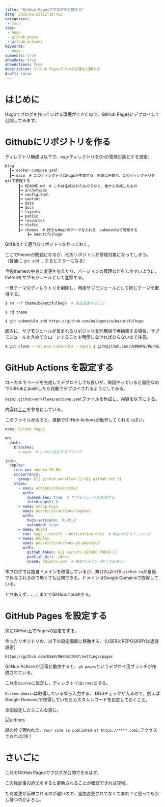 ```yaml
---
title: "GitHub Pagesでブログを公開する"
date: 2022-06-22T12:19:41Z
categories:
 - Tech
tags:
 - hugo
 - github_pages
 - github_actions
keywords:
 - hugo
comments: true
showMeta: true
showActions: true
description: GitHub Pagesでブログ記事を公開する
draft: false
---
```


# はじめに
Hugoでブログを作っていける環境ができたので、GitHub Pagesにデプロイして公開してみます。

# Githubにリポジトリを作る
ディレクトリ構成は以下で、`main`ディレクトリをGitの管理対象とする想定。
```
blog
  ┃━ docker-compose.yaml
  ┃━ main  # このディレクトリはHugoが生成する　名前は任意で、このディレクトリをgitで管理する
      ┃━ README.md  # これは生成されたものでなく、後から作成したもの
      ┃━ archetypes
      ┃━ config.toml
      ┃━ content
      ┃━ data
      ┃━ docs
      ┃━ layouts
      ┃━ public
      ┃━ resources
      ┃━ static
      ┃━ themes  # 好きなHugoのテーマを入れる　submoduleで管理する
          ┃━ beautifulhugo
```

GitHub上で適当なリポジトリを作っておく。

ここでthemeが問題になるが、他のリポジトリが管理対象になってしまう。
（普通に `git add .` するとエラーになる）

今後themeの中身に変更を加えたり、バージョンの管理などをしやすいように、themeをサブモジュールとして登録する。

一旦テーマのディレクトリを削除し、再度サブモジュールとして同じテーマを取得する。

```bash
$ rm -rf theme/beautifulhugo  # 適宜変更すること

$ cd theme

$ git submodule add https://github.com/halogenica/beautifulhugo
```

因みに、サブモジュールが含まれるリポジトリを別環境で再構築する場合、サブモジュールを含めてクローンすることを明示しなければならないので注意。

```bash
$ git clone --recurse-submodule --depth 1 git@github.com:USRNAME/REPOSITORY.git
```

# GitHub Actions を設定する
ローカルでページを生成してデプロイしても良いが、毎回やっていると面倒なのでGitHubにpushしたら自動でデプロイされるようにしてみる。

`main/.github/workflows/actions.yaml`ファイルを作成し、内容を以下にする。

内容は[ここ](https://github.com/peaceiris/actions-hugo)を参考にしている。

このファイルがあると、自動でGitHub Actionsが動作してくれるっぽい。

```actions.yaml
name: GitHub Pages

on:
  push:
    branches:
      - main  # pushに反応するブランチ

jobs:
  deploy:
    runs-on: ubuntu-20.04
    concurrency:
      group: ${{ github.workflow }}-${{ github.ref }}
    steps:
      - uses: actions/checkout@v2
        with:
          submodules: true  # サブモジュールを取得する
          fetch-depth: 0
      - name: Setup Hugo
        uses: peaceiris/actions-hugo@v2
        with:
          hugo-versions: '0.93.2'
          extended: true
      - name: Build
        run: hugo --minify --destination docs  # Hugoのビルドコマンド
      - name: Deploy
        uses: peaceiris/actions-gh-pages@v3
        with:
          github_token: ${{ secrets.GITHUB_TOKEN }}
          publish_dir: ./docs
          cname: shidaru.com  # 独自ドメイン（無くても良い）
```

本ブログでは独自ドメインを取得しているが、無ければ`USER.github.io`が自動で付与されるので無くても公開できる。ドメインはGoogle Domainsで取得している。

とりあえず、ここまででGitHubにpushする。

# GitHub Pages を設定する
次にGitHub上でPagesの設定をする。

作ったリポジトリの、以下の設定画面に移動する。（USERとREPOSIORYは適宜設定）

`https://github.com/USER/REPOSITORY/settings/pages`

GitHub Actionsが正常に動作すると、`gh-pages`というデプロイ用ブランチが作成されている。

これを`Source`に設定し、ディレクトリは`/root`とする。

`Custom domain`は取得しているなら入力する。
DNSチェックが入るので、例えばGoogle Domainsで取得していたらカスタムレコードを設定しておくこと。

全部設定したらこんな感じ。

![actions](/shidaru-blog/images/deploy_github_pages/github_pages_config.png)

緑の枠で囲われた、`Your site is published at https://****.com`にアクセスできればOK！

# さいごに
これでGitHub Pagesでブログが公開できるはず。

この後記事の追加をすると更新されることが確認できれば完璧。

ただ変更が反映されるのが遅いので、追加変更されてなくてあれ？と思っても少し待つのがよろし。
